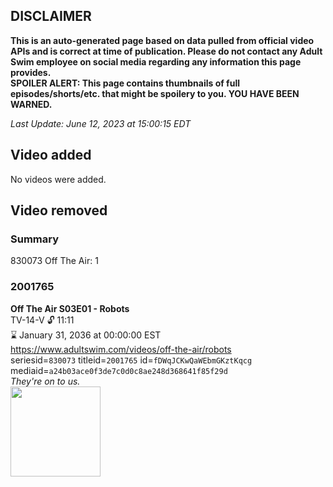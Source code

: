 ## DISCLAIMER
**This is an auto-generated page based on data pulled from official video APIs and is correct at time of publication. Please do not contact any Adult Swim employee on social media regarding any information this page provides.**  
**SPOILER ALERT: This page contains thumbnails of full episodes/shorts/etc. that might be spoilery to you. YOU HAVE BEEN WARNED.**  

_Last Update: June 12, 2023 at 15:00:15 EDT_
## Video added
No videos were added.  
## Video removed
### Summary
830073 Off The Air: 1  
### 2001765
**Off The Air S03E01 - Robots**  
TV-14-V 🔓 11:11  
⌛ January 31, 2036 at 00:00:00 EST  
https://www.adultswim.com/videos/off-the-air/robots  
seriesid=`830073` titleid=`2001765` id=`fDWqJCKwQaWEbmGKztKqcg` mediaid=`a24b03ace0f3de7c0d0c8ae248d368641f85f29d`  
_They're on to us._  
<a href="https://media.cdn.adultswim.com/uploads/20200312/thumbnails/2_203121326464-offtheair_301_dup-20131223.jpg"><img src="https://media.cdn.adultswim.com/uploads/20200312/thumbnails/2_203121326464-offtheair_301_dup-20131223.jpg" height="144px" /></a>
